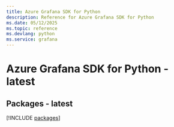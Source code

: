```yaml
---
title: Azure Grafana SDK for Python
description: Reference for Azure Grafana SDK for Python
ms.date: 05/12/2025
ms.topic: reference
ms.devlang: python
ms.service: grafana
---
```

# Azure Grafana SDK for Python - latest
## Packages - latest
[!INCLUDE [packages](grafana-index.md)]